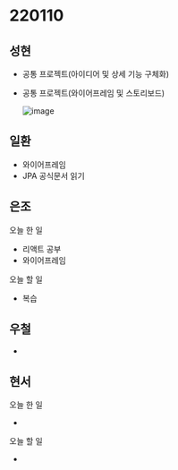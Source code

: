 # 220110

## 성현

- 공통 프로젝트(아이디어 및 상세 기능 구체화)
- 공통 프로젝트(와이어프레임 및 스토리보드)

  ![image](https://user-images.githubusercontent.com/70308853/149085661-f465b955-ebeb-4876-b416-3063e368389c.png)

## 일환

- 와이어프레임
- JPA 공식문서 읽기

## 은조

오늘 한 일

- 리액트 공부
- 와이어프레임

오늘 할 일

- 복습

## 우철

-

## 현서

오늘 한 일

-

오늘 할 일

-
